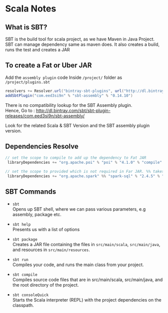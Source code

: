 # Scala Notes

## What is SBT?
SBT is the build tool for scala project, as we have Maven in Java Project.
SBT can manage dependency same as maven does. 
It also creates a build, runs the test and creates a JAR

## To create a Fat or Uber JAR
Add the `assembly plugin` code
Inside `/project/` folder as `/project/plugins.sbt` 

```scala
resolvers += Resolver.url("bintray-sbt-plugins", url("http://dl.bintray.com/sbt/sbt-plugin-releases"))(Resolver.ivyStylePatterns)
addSbtPlugin("com.eed3si9n" % "sbt-assembly" % "0.14.10")
```

There is no compatibility lookup for the SBT Assembly plugin. <br/>
Hence, Go to : http://dl.bintray.com/sbt/sbt-plugin-releases/com.eed3si9n/sbt-assembly/<br/>

Look for the related Scala & SBT Version and the SBT assembly plugin version. 


## Dependencies Resolve
```scala
// set the scope to compile to add up the dependency to Fat JAR
 libraryDependencies += "org.apache.poi" % "poi" % "4.1.0" % "compile"

// set the scope to provided which is not required in Far JAR. %% takes mentioned Scala Version
 libraryDependencies += "org.apache.spark" %% "spark-sql" % "2.4.5" % "provided"
```

## SBT Commands
- `sbt`<br/>
Opens up SBT shell, where we can pass various parameters, e.g assembly, package etc. <br/>

- `sbt help`<br/>
Presents us with a list of options<br/>

- `sbt package`<br/>
Creates a JAR file containing the files in 
`src/main/scala`, `src/main/java`, and resources in `src/main/resources`.

- `sbt run`<br/>
Compiles your code, and runs the main class from your project.<br/>

- `sbt compile`<br/>
Compiles source code files that are in src/main/scala, src/main/java, and the root directory of the project.<br/>

- `sbt consoleQuick`<br/>
Starts the Scala interpreter (REPL) with the project dependencies on the classpath.<br/>

